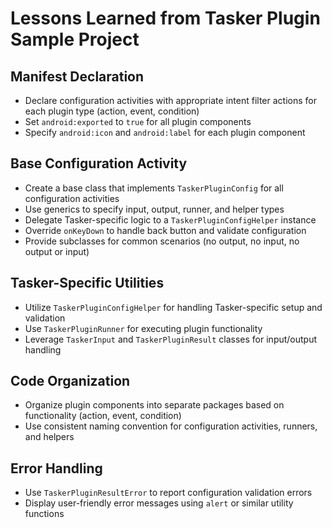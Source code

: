 # Lessons Learned from Tasker Plugin Sample Project

## Manifest Declaration
- Declare configuration activities with appropriate intent filter actions for each plugin type (action, event, condition)
- Set `android:exported` to `true` for all plugin components 
- Specify `android:icon` and `android:label` for each plugin component

## Base Configuration Activity
- Create a base class that implements `TaskerPluginConfig` for all configuration activities
- Use generics to specify input, output, runner, and helper types
- Delegate Tasker-specific logic to a `TaskerPluginConfigHelper` instance
- Override `onKeyDown` to handle back button and validate configuration 
- Provide subclasses for common scenarios (no output, no input, no output or input)

## Tasker-Specific Utilities
- Utilize `TaskerPluginConfigHelper` for handling Tasker-specific setup and validation
- Use `TaskerPluginRunner` for executing plugin functionality
- Leverage `TaskerInput` and `TaskerPluginResult` classes for input/output handling

## Code Organization 
- Organize plugin components into separate packages based on functionality (action, event, condition)
- Use consistent naming convention for configuration activities, runners, and helpers

## Error Handling
- Use `TaskerPluginResultError` to report configuration validation errors
- Display user-friendly error messages using `alert` or similar utility functions 
